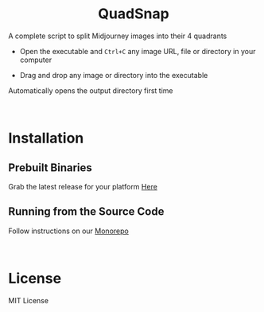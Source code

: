 <div align="center">
  <h1>QuadSnap</h1>
</div>

A complete script to split Midjourney images into their 4 quadrants

- Open the executable and `Ctrl+C` any image URL, file or directory in your computer

- Drag and drop any image or directory into the executable

Automatically opens the output directory first time

<br/>

# Installation

## Prebuilt Binaries
Grab the latest release for your platform [Here](https://github.com/BrokenSource/QuadSnap/releases/latest)

## Running from the Source Code
Follow instructions on our [Monorepo](https://github.com/BrokenSource/BrokenSource)

<br/>

# License
MIT License

